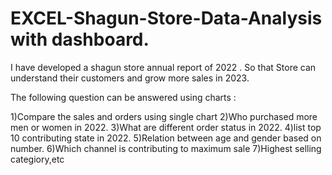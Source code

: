 # EXCEL-Shagun-Store-Data-Analysis with dashboard.
I have developed a shagun store annual report of 2022 . So that Store can understand their customers and grow more sales in 2023.


The following question can be answered using charts :

1)Compare the sales and orders using single chart
2)Who purchased more men or women in 2022.
3)What are different order status in 2022.
4)list top 10 contributing state in 2022.
5)Relation between age and gender based on number.
6)Which channel is contributing to maximum sale
7)Highest selling categiory,etc
